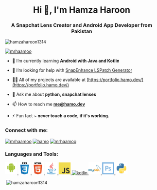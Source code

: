 <h1 align="center">Hi 👋, I'm Hamza Haroon</h1>
<h3 align="center">A Snapchat Lens Creator and Android App Developer from Pakistan</h3>

<p align="left"> <img src="https://komarev.com/ghpvc/?username=hamzaharoon1314&label=Profile&color=f4ec0b&style=flat" alt="hamzaharoon1314" /> </p>

<p align="left"> <a href="https://twitter.com/mrhaamoo" target="blank"><img src="https://img.shields.io/twitter/follow/mrhaamoo?logo=twitter&style=for-the-badge" alt="mrhaamoo" /></a> </p>

- 🌱 I’m currently learning **Android with Java and Kotlin**

- 🤝 I’m looking for help with [SnapEnhance LSPatch Generator](https://github.com/hamzaharoon1314/SnapEnhance-LSPatch-Generator)

- 👨‍💻 All of my projects are available at [https://portfolio.hamo.dev/](https://portfolio.hamo.dev/)

- 💬 Ask me about **python, snapchat lenses**

- 📫 How to reach me **me@hamo.dev**

- ⚡ Fun fact **~ never touch a code, if it's working.**

<h3 align="left">Connect with me:</h3>
<p align="left">
<a href="https://twitter.com/mrhaamoo" target="blank"><img align="center" src="https://raw.githubusercontent.com/rahuldkjain/github-profile-readme-generator/master/src/images/icons/Social/twitter.svg" alt="mrhaamoo" height="30" width="40" /></a>
<a href="https://linkedin.com/in/hamo" target="blank"><img align="center" src="https://raw.githubusercontent.com/rahuldkjain/github-profile-readme-generator/master/src/images/icons/Social/linked-in-alt.svg" alt="hamo" height="30" width="40" /></a>
<a href="https://www.youtube.com/c/mrhaamoo" target="blank"><img align="center" src="https://raw.githubusercontent.com/rahuldkjain/github-profile-readme-generator/master/src/images/icons/Social/youtube.svg" alt="mrhaamoo" height="30" width="40" /></a>
</p>

<h3 align="left">Languages and Tools:</h3>
<p align="left"> <a href="https://developer.android.com" target="_blank" rel="noreferrer"> <img src="https://raw.githubusercontent.com/devicons/devicon/master/icons/android/android-original-wordmark.svg" alt="android" width="40" height="40"/> </a> <a href="https://www.w3schools.com/css/" target="_blank" rel="noreferrer"> <img src="https://raw.githubusercontent.com/devicons/devicon/master/icons/css3/css3-original-wordmark.svg" alt="css3" width="40" height="40"/> </a> <a href="https://www.w3.org/html/" target="_blank" rel="noreferrer"> <img src="https://raw.githubusercontent.com/devicons/devicon/master/icons/html5/html5-original-wordmark.svg" alt="html5" width="40" height="40"/> </a> <a href="https://www.java.com" target="_blank" rel="noreferrer"> <img src="https://raw.githubusercontent.com/devicons/devicon/master/icons/java/java-original.svg" alt="java" width="40" height="40"/> </a> <a href="https://developer.mozilla.org/en-US/docs/Web/JavaScript" target="_blank" rel="noreferrer"> <img src="https://raw.githubusercontent.com/devicons/devicon/master/icons/javascript/javascript-original.svg" alt="javascript" width="40" height="40"/> </a> <a href="https://kotlinlang.org" target="_blank" rel="noreferrer"> <img src="https://www.vectorlogo.zone/logos/kotlinlang/kotlinlang-icon.svg" alt="kotlin" width="40" height="40"/> </a> <a href="https://www.mysql.com/" target="_blank" rel="noreferrer"> <img src="https://raw.githubusercontent.com/devicons/devicon/master/icons/mysql/mysql-original-wordmark.svg" alt="mysql" width="40" height="40"/> </a> <a href="https://www.photoshop.com/en" target="_blank" rel="noreferrer"> <img src="https://raw.githubusercontent.com/devicons/devicon/master/icons/photoshop/photoshop-line.svg" alt="photoshop" width="40" height="40"/> </a> <a href="https://www.python.org" target="_blank" rel="noreferrer"> <img src="https://raw.githubusercontent.com/devicons/devicon/master/icons/python/python-original.svg" alt="python" width="40" height="40"/> </a> </p>

<p>&nbsp;<img align="center" src="https://github-readme-stats.vercel.app/api?username=hamzaharoon1314&show_icons=true&theme=dark&locale=en" alt="hamzaharoon1314" /></p>
